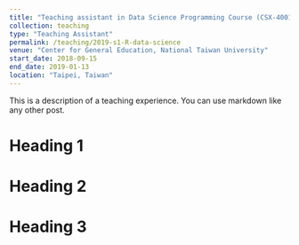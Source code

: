 ```yaml
---
title: "Teaching assistant in Data Science Programming Course (CSX-4001)"
collection: teaching
type: "Teaching Assistant"
permalink: /teaching/2019-s1-R-data-science
venue: "Center for General Education, National Taiwan University"
start_date: 2018-09-15
end_date: 2019-01-13
location: "Taipei, Taiwan"
---
```


This is a description of a teaching experience. You can use markdown like any other post.

Heading 1
======

Heading 2
======

Heading 3
======
